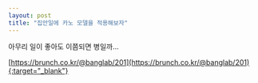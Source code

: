 ```yaml
---
layout: post
title: "집안일에 카노 모델을 적용해보자"
---
```


아무리 일이 좋아도 이쯤되면 병일까...


[https://brunch.co.kr/@banglab/201](https://brunch.co.kr/@banglab/201){:target="_blank"}    
